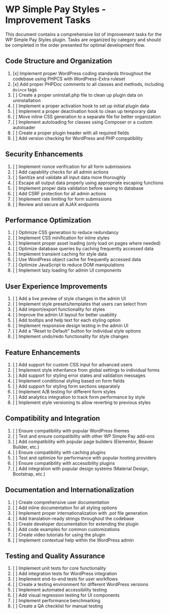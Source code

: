 # WP Simple Pay Styles - Improvement Tasks

This document contains a comprehensive list of improvement tasks for the WP Simple Pay Styles plugin. Tasks are organized by category and should be completed in the order presented for optimal development flow.

## Code Structure and Organization

1. [x] Implement proper WordPress coding standards throughout the codebase using PHPCS with WordPress-Extra ruleset
2. [x] Add proper PHPDoc comments to all classes and methods, including `@since` tags
3. [ ] Create a proper uninstall.php file to clean up plugin data on uninstallation
4. [ ] Implement a proper activation hook to set up initial plugin data
5. [ ] Implement a proper deactivation hook to clean up temporary data
6. [ ] Move inline CSS generation to a separate file for better organization
7. [ ] Implement autoloading for classes using Composer or a custom autoloader
8. [ ] Create a proper plugin header with all required fields
9. [ ] Add version checking for WordPress and PHP compatibility

## Security Enhancements

1. [ ] Implement nonce verification for all form submissions
2. [ ] Add capability checks for all admin actions
3. [ ] Sanitize and validate all input data more thoroughly
4. [ ] Escape all output data properly using appropriate escaping functions
5. [ ] Implement proper data validation before saving to database
6. [ ] Add CSRF protection for all admin actions
7. [ ] Implement rate limiting for form submissions
8. [ ] Review and secure all AJAX endpoints

## Performance Optimization

1. [ ] Optimize CSS generation to reduce redundancy
2. [ ] Implement CSS minification for inline styles
3. [ ] Implement proper asset loading (only load on pages where needed)
4. [ ] Optimize database queries by caching frequently accessed data
5. [ ] Implement transient caching for style data
6. [ ] Use WordPress object cache for frequently accessed data
7. [ ] Optimize JavaScript to reduce DOM manipulations
8. [ ] Implement lazy loading for admin UI components

## User Experience Improvements

1. [ ] Add a live preview of style changes in the admin UI
2. [ ] Implement style presets/templates that users can select from
3. [ ] Add import/export functionality for styles
4. [ ] Improve the admin UI layout for better usability
5. [ ] Add tooltips and help text for each styling option
6. [ ] Implement responsive design testing in the admin UI
7. [ ] Add a "Reset to Default" button for individual style options
8. [ ] Implement undo/redo functionality for style changes

## Feature Enhancements

1. [ ] Add support for custom CSS input for advanced users
2. [ ] Implement style inheritance from global settings to individual forms
3. [ ] Add support for styling error states and validation messages
4. [ ] Implement conditional styling based on form fields
5. [ ] Add support for styling form sections separately
6. [ ] Implement A/B testing for different form styles
7. [ ] Add analytics integration to track form performance by style
8. [ ] Implement style versioning to allow reverting to previous styles

## Compatibility and Integration

1. [ ] Ensure compatibility with popular WordPress themes
2. [ ] Test and ensure compatibility with other WP Simple Pay add-ons
3. [ ] Add compatibility with popular page builders (Elementor, Beaver Builder, etc.)
4. [ ] Ensure compatibility with caching plugins
5. [ ] Test and optimize for performance with popular hosting providers
6. [ ] Ensure compatibility with accessibility plugins
7. [ ] Add integration with popular design systems (Material Design, Bootstrap, etc.)

## Documentation and Internationalization

1. [ ] Create comprehensive user documentation
2. [ ] Add inline documentation for all styling options
3. [ ] Implement proper internationalization with .pot file generation
4. [ ] Add translation-ready strings throughout the codebase
5. [ ] Create developer documentation for extending the plugin
6. [ ] Add code examples for common customizations
7. [ ] Create video tutorials for using the plugin
8. [ ] Implement contextual help within the WordPress admin

## Testing and Quality Assurance

1. [ ] Implement unit tests for core functionality
2. [ ] Add integration tests for WordPress integration
3. [ ] Implement end-to-end tests for user workflows
4. [ ] Create a testing environment for different WordPress versions
5. [ ] Implement automated accessibility testing
6. [ ] Add visual regression testing for UI components
7. [ ] Implement performance benchmarking
8. [ ] Create a QA checklist for manual testing
